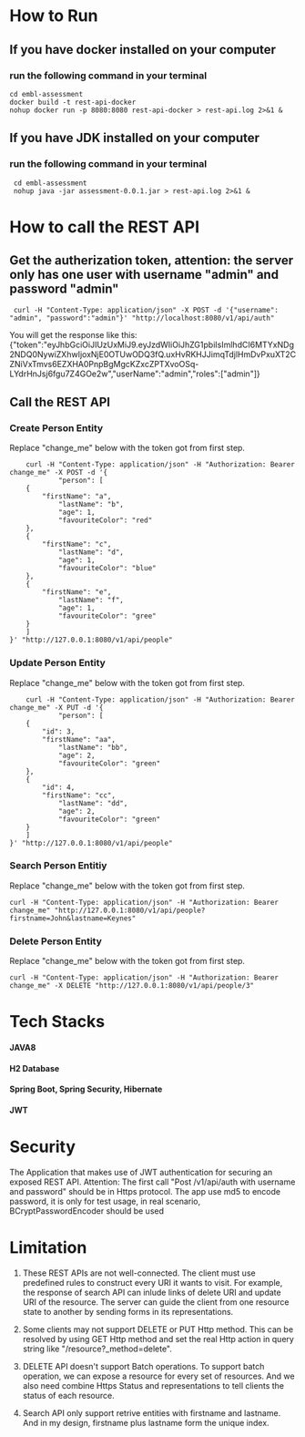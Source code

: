 # How to Run

## If you have docker installed on your computer
### run the following command in your terminal
```
cd embl-assessment
docker build -t rest-api-docker
nohup docker run -p 8080:8080 rest-api-docker > rest-api.log 2>&1 &
```
## If you have JDK installed on your computer
### run the following command in your terminal
```
 cd embl-assessment
 nohup java -jar assessment-0.0.1.jar > rest-api.log 2>&1 &
```

# How to call the REST API
## Get the autherization token, attention: the server only has one user with username "admin" and password "admin"
 ```
  curl -H "Content-Type: application/json" -X POST -d '{"username": "admin", "password":"admin"}' "http://localhost:8080/v1/api/auth"
```

 You will get the response like this:
    {"token":"eyJhbGciOiJIUzUxMiJ9.eyJzdWIiOiJhZG1pbiIsImlhdCI6MTYxNDg2NDQ0NywiZXhwIjoxNjE0OTUwODQ3fQ.uxHvRKHJJimqTdjlHmDvPxuXT2CZNiVxTmvs6EZXHA0PnpBgMgcKZxcZPTXvoOSq-LYdrHnJsj6fgu7Z4GOe2w","userName":"admin","roles":["admin"]}

## Call the REST API

### Create Person Entity
Replace "change_me" below with the token got from first step.
```
    curl -H "Content-Type: application/json" -H "Authorization: Bearer change_me" -X POST -d '{
            "person": [
    {
        "firstName": "a",
            "lastName": "b",
            "age": 1,
            "favouriteColor": "red"
    },
    {
        "firstName": "c",
            "lastName": "d",
            "age": 1,
            "favouriteColor": "blue"
    },
    {
        "firstName": "e",
            "lastName": "f",
            "age": 1,
            "favouriteColor": "gree"
    }
    ]
}' "http://127.0.0.1:8080/v1/api/people"
```

### Update Person Entity
Replace "change_me" below with the token got from first step.
```
    curl -H "Content-Type: application/json" -H "Authorization: Bearer change_me" -X PUT -d '{
            "person": [
    {	
    	"id": 3,
        "firstName": "aa",
            "lastName": "bb",
            "age": 2,
            "favouriteColor": "green"
    },
    {
    	"id": 4,
        "firstName": "cc",
            "lastName": "dd",
            "age": 2,
            "favouriteColor": "green"
    }
    ]
}' "http://127.0.0.1:8080/v1/api/people"
```

### Search Person Entitiy
Replace "change_me" below with the token got from first step.
```
curl -H "Content-Type: application/json" -H "Authorization: Bearer change_me" "http://127.0.0.1:8080/v1/api/people?firstname=John&lastname=Keynes"
```
### Delete Person Entity
Replace "change_me" below with the token got from first step.
```
curl -H "Content-Type: application/json" -H "Authorization: Bearer change_me" -X DELETE "http://127.0.0.1:8080/v1/api/people/3"
```
# Tech Stacks
#### JAVA8
#### H2 Database
#### Spring Boot, Spring Security, Hibernate
#### JWT


# Security
The Application that makes use of JWT authentication for securing an exposed REST API.
Attention: The first call "Post /v1/api/auth with username and password" should be in Https protocol. The app use md5 to encode password, it is only for test usage, in real scenario, BCryptPasswordEncoder should be used


# Limitation
1. These REST APIs are not well-connected. The client must use predefined rules to construct every URI it wants to visit. For example, the response of search API can inlude links of delete URI and update URI of the resource. The server can guide the client from one resource state to another by sending forms in its representations.

2. Some clients may not support DELETE or PUT Http method. This can be resolved by using GET Http method and set the real Http action in query string like "/resource?_method=delete". 


5. DELETE API doesn't support Batch operations. To support batch operation, we can expose a resource for every set of resources. And we also need combine Https Status and representations to tell clients the status of each resource.

4. Search API only support retrive entities with firstname and lastname. And in my design, firstname plus lastname form the unique index.








